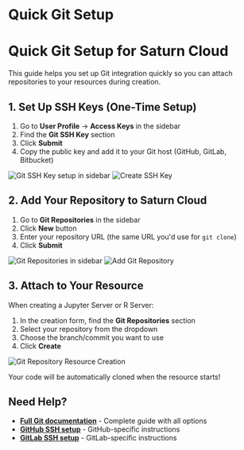 # Quick Git Setup

# Quick Git Setup for Saturn Cloud

This guide helps you set up Git integration quickly so you can attach repositories to your resources during creation.

## 1. Set Up SSH Keys (One-Time Setup)

1. Go to **User Profile** → **Access Keys** in the sidebar
2. Find the **Git SSH Key** section
3. Click **Submit**
4. Copy the public key and add it to your Git host (GitHub, GitLab, Bitbucket)

<img src="/images/sidebar-click-git-quickstart-for-ssh.png" alt="Git SSH Key setup in sidebar" class="doc-image">

<img src="/images/create-ssh-key.png" alt="Create SSH Key" class="doc-image">

## 2. Add Your Repository to Saturn Cloud

1. Go to **Git Repositories** in the sidebar
2. Click **New** button
3. Enter your repository URL (the same URL you'd use for `git clone`)
4. Click **Submit**

<img src="/images/sidebar-git-repositories.png" alt="Git Repositories in sidebar" class="doc-image">

<img src="/images/add-git-repositories.png" alt="Add Git Repository" class="doc-image">

## 3. Attach to Your Resource

When creating a Jupyter Server or R Server:
1. In the creation form, find the **Git Repositories** section
2. Select your repository from the dropdown
3. Choose the branch/commit you want to use
4. Click **Create**

<img src="/images/git-repository-resource-creation.png" alt="Git Repository Resource Creation" class="doc-image">

Your code will be automatically cloned when the resource starts!

## Need Help?

- **[Full Git documentation](/docs)** - Complete guide with all options
- **[GitHub SSH setup](https://docs.github.com/en/authentication/connecting-to-github-with-ssh/adding-a-new-ssh-key-to-your-github-account)** - GitHub-specific instructions
- **[GitLab SSH setup](https://docs.gitlab.com/ee/user/ssh.html)** - GitLab-specific instructions
